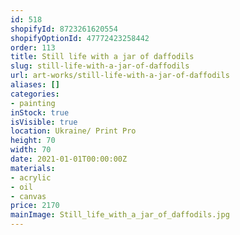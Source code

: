 ```yaml
---
id: 518
shopifyId: 8723261620554
shopifyOptionId: 47772423258442
order: 113
title: Still life with a jar of daffodils
slug: still-life-with-a-jar-of-daffodils
url: art-works/still-life-with-a-jar-of-daffodils
aliases: []
categories:
- painting
inStock: true
isVisible: true
location: Ukraine/ Print Pro
height: 70
width: 70
date: 2021-01-01T00:00:00Z
materials:
- acrylic
- oil
- canvas
price: 2170
mainImage: Still_life_with_a_jar_of_daffodils.jpg
---
```

